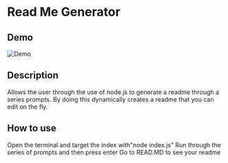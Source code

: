 # Read Me Generator

## Demo
![Demo](/Develop/demo.gif)

## Description 
Allows the user through the use of node.js to generate a readme through a series prompts.
By doing this dynamically creates a readme that you can edit on the fly. 

## How to use 

Open the terminal and target the index with"node index.js"
Run through the series of prompts and then press enter
Go to READ.MD to see your readme


